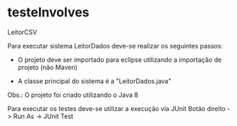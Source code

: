 # testeInvolves
LeitorCSV

Para executar sistema LeitorDados deve-se realizar os seguintes passos:

- O projeto deve ser importado para eclipse utilizando a importação de projeto (não Maven)

- A classe principal do sistema é a "LeitorDados.java"

Obs.: O projeto foi criado utilizando o Java 8

Para executar os testes deve-se utilizar a execução via JUnit
Botão direito -> Run As -> JUnit Test
